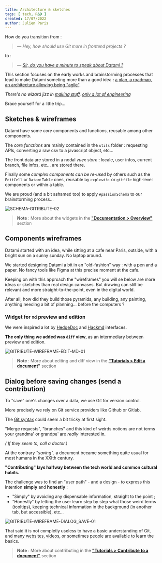 ```yaml
---
title: Architecture & sketches
tags: [ tech, R&D ]
created: 17/07/2022
author: Julien Paris
---
```


How do you transition from :

> — _Hey, how should use Git more in frontend projects ?_

 to :

> — _[Sir, do you have a minute to speak about Datami ?](https://www.youtube.com/watch?v=sghOYbR_fXA&ab_channel=TikTokTaciousShorts)_

This section focuses on the early works and brainstorming processes that lead to make Datami someting more than a good idea : [a plan, a roadmap, an architecture allowing being "agile"](https://www.linkedin.com/pulse/agile-approach-methodology-carlo-occhiena/).

_There's no wizard jizz in [making stuff](https://www.youtube.com/watch?v=N4IfPtl3W_M&ab_channel=exurb1a), [only a lot of engineering](https://www.youtube.com/watch?v=qE0UimODxNg&ab_channel=exurb1a)_

Brace yourself for a little trip...

## Sketches & wireframes

Datami have some _core_ components and functions, reusable among other components.

The _core functions_ are mainly contained in the `utils` folder : requesting APIs, converting a raw csv to a javascript object, etc...

The front data are stored in a nodal _vuex store_ : locale, user infos, current branch, file infos, etc... are stored there.

Finally some _complex components can be re-used_ by others such as the `EditCell` or `DatamiTable` ones, reusable by `explowiki` or `gitfile` high-level components or within a table.

We are proud (and a bit ashamed too) to apply `#passionSchema` to our brainstorming process...

![SCHEMA-GITRIBUTE-02](https://raw.githubusercontent.com/multi-coop/datami-documentation-content/main/images/schemas/Multi-gitribute-schema-02.png)

> **Note** : More about the widgets in the **["Documentation > Overview"](/docs-widgets-overview)** section

## Components wireframes

Datami started with an idea, while sitting at a cafe near Paris, outside, with a bright sun on a sunny sunday. No laptop around.

We started designing Datami a bit in an "old-fashion" way : with a pen and a paper. No fancy tools like Figma at this precise moment at the cafe.

Keeping on with this approach the "wireframes" you will se below are more ideas or sketches than real design canvases. But drawing can still be relevant and more straight-to-the-point, even in the digital world.

After all, how did they build those pyramids, any building, any painting, anything needing a bit of planning... before the computers ?

### Widget for `md` preview and edition

We were inspired a lot by [HedgeDoc](https://hedgedoc.org/) and [Hackmd](https://hackmd.io) interfaces.

**The only thing we added was `diff` view**, as an intermediary between preview and edition.

![GITRIBUTE-WIREFRAME-EDIT-MD-01](https://raw.githubusercontent.com/multi-coop/datami-documentation-content/main/images/schemas/Multi-gitribute-wireframe-edit-md-01.png)

> **Note** : More about editing and diff view in the **["Tutorials > Edit a document"](/tutorial-edition)** section

## Dialog before saving changes (send a contribution)

To "save" one's changes over a data, we use Git for version control.

More precisely we rely on Git service providers like Github or Gitlab. 

The [Git syntax](https://en.wikipedia.org/wiki/Git) could seem a bit tricky at first sight.

"Merge requests", "branches" and this kind of weirds notions are not terms your grandma' or grandpa' are _really_ interested in.

_( If they seem to, call a doctor.)_

At the contrary _"saving"_, a document became something quite usual for most humans in the XXIth century.

**"Contributing" lays halfway between the tech world and common cultural habits.**

The challenge was to find an "user path" - and a design - to express this intention **simply** and **honestly** :

- "Simply" by avoiding any dispensable information, straight to the point ;
- "Honestly" by letting the user learn step by step what those weird terms (tooltips), keeping technical information in the background (in another tab, but accessible), etc...

![GITRIBUTE-WIREFRAME-DIALOG_SAVE-01](https://raw.githubusercontent.com/multi-coop/datami-documentation-content/main/images/schemas/Multi-gitribute-wireframe-commit_dialog-01.png)

That said it is not completly useless to have a basic understanding of Git, and [many](https://www.atlassian.com/git) [websites](https://learngitbranching.js.org/?locale=fr_FR), [videos](https://www.youtube.com/watch?v=2ReR1YJrNOM&ab_channel=ProgrammingwithMosh), or sometimes people are available to learn the basics.

> **Note** : More about contributing in the **["Tutorials > Contribute to a document"](/tutorial-contribution)** section

<br>
<br>
